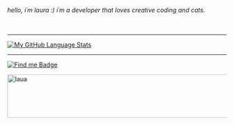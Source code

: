 *hello, i´m laura :) 
i´m a developer that loves creative coding and cats.*
  <br>
  <br>
  <br> 
  
  
------------

[![My GitHub Language Stats](https://github-readme-stats.vercel.app/api/top-langs/?username=ff0rever&layout=compact&langs_count=5&theme=material-palenight)]()

------------


 [![Find me Badge](https://img.shields.io/badge/-find%20me%20elsewhere!-blueviolet)](https://linktr.ee/ff0rever)
 
  <img align="left" alt="laua" height="100" width="700" src="https://64.media.tumblr.com/c307324c2d54e99ab63dcd1e38f9bef6/e6741a811bf17636-f8/s1280x1920/0869ded6d8b98a296be90934e4826e42ea6ee7d2.gifv">
